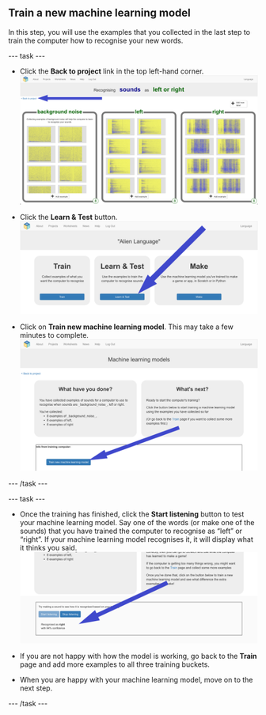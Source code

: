 ## Train a new machine learning model
In this step, you will use the examples that you collected in the last step to train the computer how to recognise your new words.

\--- task \---

+ Click the **Back to project** link in the top left-hand corner. ![Arrow pointing to back to project button](images/8-right-annotated.png)

+ Click the **Learn & Test** button. ![Arrow pointing to Learn and Test button](images/learn-test-annotated.png)

+ Click on **Train new machine learning model**. This may take a few minutes to complete. ![Arrow pointing to Train new machine learning model](images/train-annotated.png)

\--- /task \---

\--- task \---

+ Once the training has finished, click the **Start listening** button to test your machine learning model. Say one of the words (or make one of the sounds) that you have trained the computer to recognise as “left” or “right”. If your machine learning model recognises it, it will display what it thinks you said. ![Arrow pointing to what the computer thinks you did](images/start-listening-annotated.png)

+ If you are not happy with how the model is working, go back to the **Train** page and add more examples to all three training buckets.

+ When you are happy with your machine learning model, move on to the next step.

\--- /task \---

